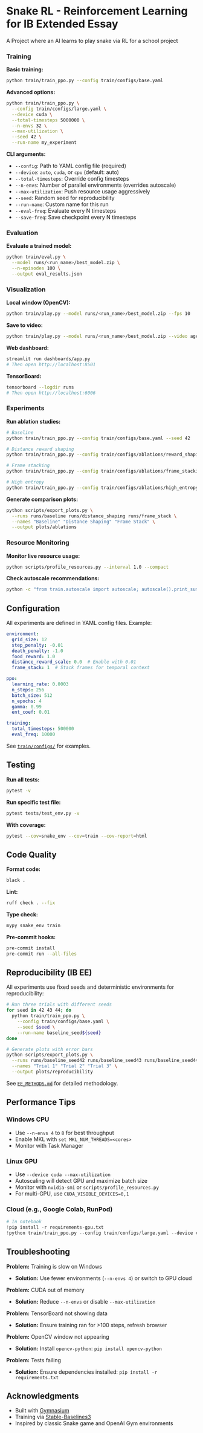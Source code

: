 # Snake RL - Reinforcement Learning for IB Extended Essay

A Project where an AI learns to play snake via RL for a school project

### Training

**Basic training:**
```bash
python train/train_ppo.py --config train/configs/base.yaml
```

**Advanced options:**
```bash
python train/train_ppo.py \
  --config train/configs/large.yaml \
  --device cuda \
  --total-timesteps 5000000 \
  --n-envs 32 \
  --max-utilization \
  --seed 42 \
  --run-name my_experiment
```

**CLI arguments:**
- `--config`: Path to YAML config file (required)
- `--device`: `auto`, `cuda`, or `cpu` (default: auto)
- `--total-timesteps`: Override config timesteps
- `--n-envs`: Number of parallel environments (overrides autoscale)
- `--max-utilization`: Push resource usage aggressively
- `--seed`: Random seed for reproducibility
- `--run-name`: Custom name for this run
- `--eval-freq`: Evaluate every N timesteps
- `--save-freq`: Save checkpoint every N timesteps

### Evaluation

**Evaluate a trained model:**
```bash
python train/eval.py \
  --model runs/<run_name>/best_model.zip \
  --n-episodes 100 \
  --output eval_results.json
```

### Visualization

**Local window (OpenCV):**
```bash
python train/play.py --model runs/<run_name>/best_model.zip --fps 10
```

**Save to video:**
```bash
python train/play.py --model runs/<run_name>/best_model.zip --video agent.mp4
```

**Web dashboard:**
```bash
streamlit run dashboards/app.py
# Then open http://localhost:8501
```

**TensorBoard:**
```bash
tensorboard --logdir runs
# Then open http://localhost:6006
```

### Experiments

**Run ablation studies:**
```bash
# Baseline
python train/train_ppo.py --config train/configs/base.yaml --seed 42

# Distance reward shaping
python train/train_ppo.py --config train/configs/ablations/reward_shaping_distance.yaml --seed 42

# Frame stacking
python train/train_ppo.py --config train/configs/ablations/frame_stacking.yaml --seed 42

# High entropy
python train/train_ppo.py --config train/configs/ablations/high_entropy.yaml --seed 42
```

**Generate comparison plots:**
```bash
python scripts/export_plots.py \
  --runs runs/baseline runs/distance_shaping runs/frame_stack \
  --names "Baseline" "Distance Shaping" "Frame Stack" \
  --output plots/ablations
```

### Resource Monitoring

**Monitor live resource usage:**
```bash
python scripts/profile_resources.py --interval 1.0 --compact
```

**Check autoscale recommendations:**
```bash
python -c "from train.autoscale import autoscale; autoscale().print_summary()"
```

## Configuration

All experiments are defined in YAML config files. Example:

```yaml
environment:
  grid_size: 12
  step_penalty: -0.01
  death_penalty: -1.0
  food_reward: 1.0
  distance_reward_scale: 0.0  # Enable with 0.01
  frame_stack: 1  # Stack frames for temporal context

ppo:
  learning_rate: 0.0003
  n_steps: 256
  batch_size: 512
  n_epochs: 4
  gamma: 0.99
  ent_coef: 0.01

training:
  total_timesteps: 500000
  eval_freq: 10000
```

See [`train/configs/`](train/configs/) for examples.

## Testing

**Run all tests:**
```bash
pytest -v
```

**Run specific test file:**
```bash
pytest tests/test_env.py -v
```

**With coverage:**
```bash
pytest --cov=snake_env --cov=train --cov-report=html
```

## Code Quality

**Format code:**
```bash
black .
```

**Lint:**
```bash
ruff check . --fix
```

**Type check:**
```bash
mypy snake_env train
```

**Pre-commit hooks:**
```bash
pre-commit install
pre-commit run --all-files
```

## Reproducibility (IB EE)

All experiments use fixed seeds and deterministic environments for reproducibility:

```bash
# Run three trials with different seeds
for seed in 42 43 44; do
  python train/train_ppo.py \
    --config train/configs/base.yaml \
    --seed $seed \
    --run-name baseline_seed${seed}
done

# Generate plots with error bars
python scripts/export_plots.py \
  --runs runs/baseline_seed42 runs/baseline_seed43 runs/baseline_seed44 \
  --names "Trial 1" "Trial 2" "Trial 3" \
  --output plots/reproducibility
```

See [`EE_METHODS.md`](EE_METHODS.md) for detailed methodology.

## Performance Tips

### Windows CPU
- Use `--n-envs 4` to `8` for best throughput
- Enable MKL with `set MKL_NUM_THREADS=<cores>`
- Monitor with Task Manager

### Linux GPU
- Use `--device cuda --max-utilization`
- Autoscaling will detect GPU and maximize batch size
- Monitor with `nvidia-smi` or `scripts/profile_resources.py`
- For multi-GPU, use `CUDA_VISIBLE_DEVICES=0,1`

### Cloud (e.g., Google Colab, RunPod)
```python
# In notebook
!pip install -r requirements-gpu.txt
!python train/train_ppo.py --config train/configs/large.yaml --device cuda
```

## Troubleshooting

**Problem:** Training is slow on Windows
- **Solution:** Use fewer environments (`--n-envs 4`) or switch to GPU cloud

**Problem:** CUDA out of memory
- **Solution:** Reduce `--n-envs` or disable `--max-utilization`

**Problem:** TensorBoard not showing data
- **Solution:** Ensure training ran for >100 steps, refresh browser

**Problem:** OpenCV window not appearing
- **Solution:** Install `opencv-python`: `pip install opencv-python`

**Problem:** Tests failing
- **Solution:** Ensure dependencies installed: `pip install -r requirements.txt`

## Acknowledgments

- Built with [Gymnasium](https://gymnasium.farama.org/)
- Training via [Stable-Baselines3](https://stable-baselines3.readthedocs.io/)
- Inspired by classic Snake game and OpenAI Gym environments